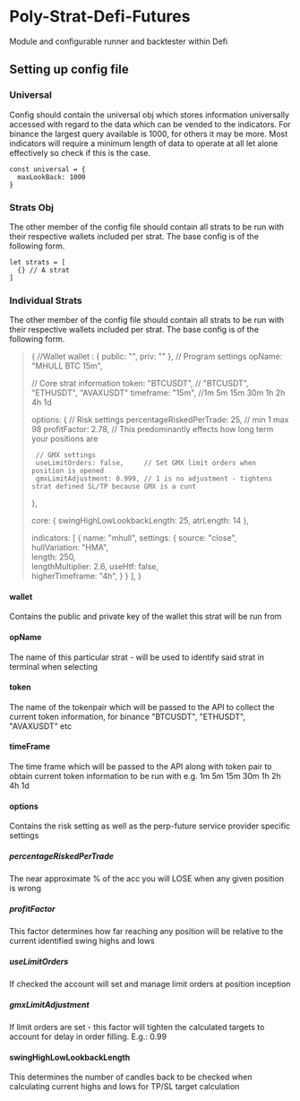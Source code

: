# Poly-Strat-Defi-Futures

Module and configurable runner and backtester within Defi

## Setting up config file

### Universal

Config should contain the universal obj which stores information universally accessed with regard to the data which can be vended to the indicators. For binance the largest query available is 1000, for others it may be more. Most indicators will require a minimum length of data to operate at all let alone effectively so check if this is the case.

```
const universal = {
  maxLookBack: 1000
}
```

### Strats Obj

The other member of the config file should contain all strats to be run with their respective wallets included per strat. The base config is of the following form.

```
let strats = [
  {} // A strat
]
```

### Individual Strats

The other member of the config file should contain all strats to be run with their respective wallets included per strat. The base config is of the following form.

>{
>    //Wallet
>    wallet : {
>      public: "",
>      priv: ""
>    },
>    // Program settings
>    opName: "MHULL BTC 15m", 
>
>    // Core strat information
>    token: "BTCUSDT", // "BTCUSDT", "ETHUSDT", "AVAXUSDT"
>    timeframe: "15m",  //1m 5m 15m 30m 1h 2h 4h 1d
>
>    options: {
>      // Risk settings
>      percentageRiskedPerTrade: 25, // min 1 max 98
>      profitFactor: 2.78, // This predominantly effects how long term your positions are
>
>      // GMX settings
>      useLimitOrders: false,     // Set GMX limit orders when position is opened
>      gmxLimitAdjustment: 0.999, // 1 is no adjustment - tightens strat defined SL/TP because GMX is a cunt
>    },
>
>    core: {
>      swingHighLowLookbackLength: 25,
>      atrLength: 14
>    },
>
>    indicators: [
>      {
>        name: "mhull",
>        settings: {
>          source: "close",       
>          hullVariation: "HMA",  
>          length: 250,           
>          lengthMultiplier: 2.6, 
>          useHtf: false,         
>          higherTimeframe: "4h",
>        }
>      }
>    ],
>  }

#### wallet
Contains the public and private key of the wallet this strat will be run from

#### opName
The name of this particular strat - will be used to identify said strat in terminal when selecting

#### token
The name of the tokenpair which will be passed to the API to collect the current token information, for binance "BTCUSDT", "ETHUSDT", "AVAXUSDT" etc

#### timeFrame
The time frame which will be passed to the API along with token pair to obtain current token information to be run with e.g. 1m 5m 15m 30m 1h 2h 4h 1d

#### options
Contains the risk setting as well as the perp-future service provider specific settings

##### percentageRiskedPerTrade
The near approximate % of the acc you will LOSE when any given position is wrong

##### profitFactor
This factor determines how far reaching any position will be relative to the current identified swing highs and lows

##### useLimitOrders
If checked the account will set and manage limit orders at position inception

##### gmxLimitAdjustment
If limit orders are set - this factor will tighten the calculated targets to account for delay in order filling. E.g.: 0.99

#### swingHighLowLookbackLength
This determines the number of candles back to be checked when calculating current highs and lows for TP/SL target calculation
